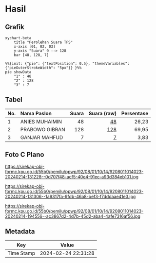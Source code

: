 # Hasil

## Grafik

```mermaid
xychart-beta
    title "Perolehan Suara TPS"
    x-axis [01, 02, 03]
    y-axis "Suara" 0 --> 128
    bar [48, 128, 7]
```

```mermaid
%%{init: {"pie": {"textPosition": 0.5}, "themeVariables": {"pieOuterStrokeWidth": "5px"}} }%%
pie showData
    "1" : 48
    "2" : 128
    "3" : 7
```

## Tabel

| No. | Nama Paslon    | Suara | Suara (raw) | Persentase |
|:--- |:-------------- | -----:| -----------:| ----------:|
| 1   | ANIES MUHAIMIN | 48    | [48][p-1]   | 26,23      |
| 2   | PRABOWO GIBRAN | 128   | [128][p-2]  | 69,95      |
| 3   | GANJAR MAHFUD  | 7     | [7][p-3]    | 3,83       |


[p-1]: https://github.com/gigit-pemilu/pemilu-2024-92-papua-barat/blob/main/pilpres/hitung-suara/sub/92-papua-barat/sub/08-kaimana/sub/01-kaimana/sub/1014-krooy/sub/023-tps/sub/paslon-1.txt
[p-2]: https://github.com/gigit-pemilu/pemilu-2024-92-papua-barat/blob/main/pilpres/hitung-suara/sub/92-papua-barat/sub/08-kaimana/sub/01-kaimana/sub/1014-krooy/sub/023-tps/sub/paslon-2.txt
[p-3]: https://github.com/gigit-pemilu/pemilu-2024-92-papua-barat/blob/main/pilpres/hitung-suara/sub/92-papua-barat/sub/08-kaimana/sub/01-kaimana/sub/1014-krooy/sub/023-tps/sub/paslon-3.txt

## Foto C Plano

https://sirekap-obj-formc.kpu.go.id/55b0/pemilu/ppwp/92/08/01/10/14/9208011014023-20240214-131228--0d707f48-acf5-40e4-91ec-a93d384eb101.jpg

https://sirekap-obj-formc.kpu.go.id/55b0/pemilu/ppwp/92/08/01/10/14/9208011014023-20240214-131306--1a9317fa-9fdb-46a8-bef3-f7dddaae41e3.jpg

https://sirekap-obj-formc.kpu.go.id/55b0/pemilu/ppwp/92/08/01/10/14/9208011014023-20240214-194556--ac3867d2-4d7b-45d2-aba4-4afe7316af56.jpg


## Metadata

| Key        | Value               |
| ---------- | ------------------- |
| Time Stamp | 2024-02-24 22:31:28 |



